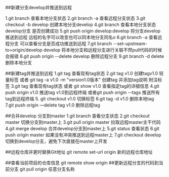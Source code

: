 ##新建分支develop并推送到远程

1.git branch 查看本地分支状态
2.git branch -a 查看远程分支状态
3.git checkout -b develop 创建本地分支develop
4.git branch 查看本地分支状态 develop分支 是否创建成功
5.git push origin develop:develop 将分支develop推送到远程 远程的名字可以改变也可以同本地分支同名o
6.git branch -a 查看远程分支 可以查看分支是否成功推送到远程
7.git branch --set-upstream-to=origin/develop develop 将本地分支和远程分支进行关联不然pull代码的时候会报错
8.git push origin --delete develop 删除远程分支
9.git branch -d delete 删除本地分支

##新建tag并推送到远程
1.git tag 查看现有tag状态
2.git tag v1.0 创建tagv1.0  轻量标签
或者 git tag -a v1.0 -m "version1.0版本" 创建tag 并添加tag说明  附注标签
3.git tag 查看现有tag状态
或者 git show v1.0 查看指定tag的详细信息
4.git push origin v1.0 推送tag v1.0到远程终端
或者git push origin --tags 推送所有tag到远程终端
5. git checkout v1.0 切换标签
6.git tag -d v1.0 删除本地tag  
7.git push origin —delete tag v1.0 删除远程tag

##合并develop 分支到master
1.git branch 查看分支状态
2.git checkout master 切换分支到master上
3.git pull origin master 拉取远程master主干代码
4.git merge develop 合并develop分支到master上
5.git status 查看状态
6.git push origin master 如果没有冲突推送到远程master上
7.git checkout develop 切换到develop分支，避免下次直接在master上开发

##远程仓库并更时替换Git地址
git remote set-url origin 新的远程仓库地址

##查看当前项目的仓库信息
git remote show origin
##更新远程分支的代码到当前分支
git pull origin 任意分支名称
